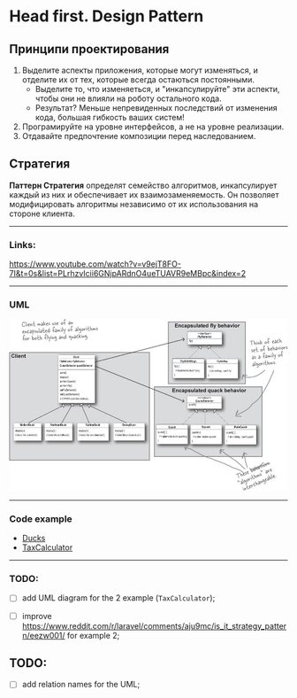 # Head first. Design Pattern

## Принципи проектирования

1. Выделите аспекты приложения, которые могут изменяться, и отделите их от тех, которые всегда остаються постоянными.
    - Выделите то, что изменяеться, и "инкапсулируйте" эти аспекти, чтобы они не влияли на роботу остального кода.
    - Результат? Меньше непревиденных последствий от изменения кода, большая гибкость ваших систем!
2. Програмируйте на уровне интерфейсов, а не на уровне реализации.
3. Отдавайте предпочтение композиции перед наследованием.

## Стратегия
<strong>Паттерн Стратегия</strong> определят семейство алгоритмов, инкапсулирует каждый из них и обеспечивает их взаимозаменяемость. Он позволяет модифицировать алгоритмы независимо от их использования на стороне клиента.

------------------------------
### Links:
 
https://www.youtube.com/watch?v=v9ejT8FO-7I&t=0s&list=PLrhzvIcii6GNjpARdnO4ueTUAVR9eMBpc&index=2

------------------------------

### UML

![Ducks](./src/Strategy/Example1/uml.jpg)


------------------------------
### Code example 

- [Ducks](./src/Strategy/Example1)  
- [TaxCalculator](./src/Strategy/Example2) 

------------------------------
### TODO: 
- [ ] add UML diagram for the 2 example (`TaxCalculator`);
- [ ] improve https://www.reddit.com/r/laravel/comments/aju9mc/is_it_strategy_pattern/eezw001/ for example 2;


## TODO:
- [ ] add relation names for the UML;
